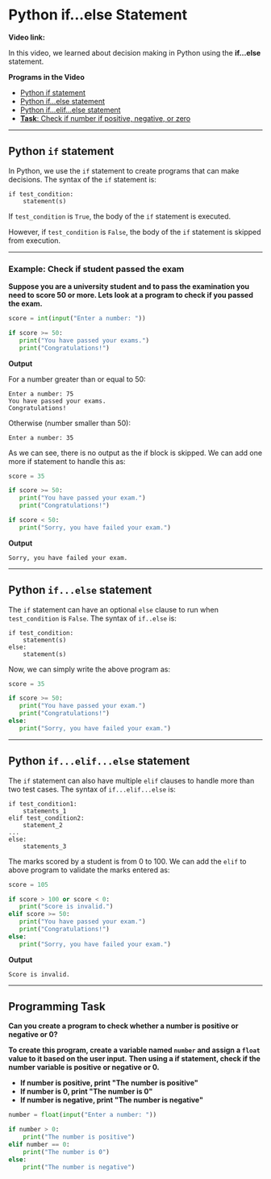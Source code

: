 # Python if...else Statement

**Video link:** 

In this video, we learned about decision making in Python using the **if...else** statement.

**Programs in the Video**

- [Python if statement](#python-if-statement)
- [Python if...else statement](#python-ifelse-statement-1)
- [Python if...elif...else statement](#python-ifelifelse-statement)
- [**Task**: Check if number if positive, negative, or zero](#programming-task)

---

## Python `if` statement
In Python, we use the `if` statement to create programs that can make decisions. The syntax of the `if` statement is:

```
if test_condition:
    statement(s)
```

If `test_condition` is `True`, the body of the `if` statement is executed.

However, if `test_condition` is `False`, the body of the `if` statement is skipped from execution.

---

### Example: Check if student passed the exam

**Suppose you are a university student and to pass the examination you need to score 50 or more. Lets look at a program to
check if you passed the exam.**

```python
score = int(input("Enter a number: "))

if score >= 50:
   print("You have passed your exams.")
   print("Congratulations!")
```

**Output**

For a number greater than or equal to 50:
```
Enter a number: 75
You have passed your exams.
Congratulations!
```

Otherwise (number smaller than 50):
```
Enter a number: 35
```
As we can see, there is no output as the if block is skipped. We can add one more if statement to handle this as:

```python
score = 35

if score >= 50:
   print("You have passed your exam.")
   print("Congratulations!")

if score < 50:
   print("Sorry, you have failed your exam.")
```

**Output**

```
Sorry, you have failed your exam.
```

---

## Python `if...else` statement

The `if` statement can have an optional `else` clause to run when `test_condition` is `False`. The syntax of `if..else` is:

```
if test_condition:
    statement(s)
else:
    statement(s)
```

Now, we can simply write the above program as:

```python
score = 35

if score >= 50:
   print("You have passed your exam.")
   print("Congratulations!")
else:
   print("Sorry, you have failed your exam.")
```

___

## Python `if...elif...else` statement

The `if` statement can also have multiple `elif` clauses to handle more than two test cases.
The syntax of `if...elif...else` is:

```
if test_condition1:
    statements_1
elif test_condition2:
    statement_2
...
else:
    statements_3
```

The marks scored by a student is from 0 to 100. We can add the `elif` to above program to validate the marks entered as:

```python
score = 105

if score > 100 or score < 0:
   print("Score is invalid.")
elif score >= 50:
   print("You have passed your exam.")
   print("Congratulations!")
else:
   print("Sorry, you have failed your exam.")
```

**Output**

```
Score is invalid.
```

---

## Programming Task

**Can you create a program to check whether a number is positive or negative or 0?**

**To create this program, create a variable named `number` and assign a `float` value to it based on the user input.**
**Then using a if statement, check if the number variable is positive or negative or 0.**

* __If number is positive, print "The number is positive"__
* __If number is 0, print "The number is 0"__
* __If number is negative, print "The number is negative"__

```python
number = float(input("Enter a number: "))

if number > 0:
    print("The number is positive")
elif number == 0:
    print("The number is 0")
else:
    print("The number is negative")
```
